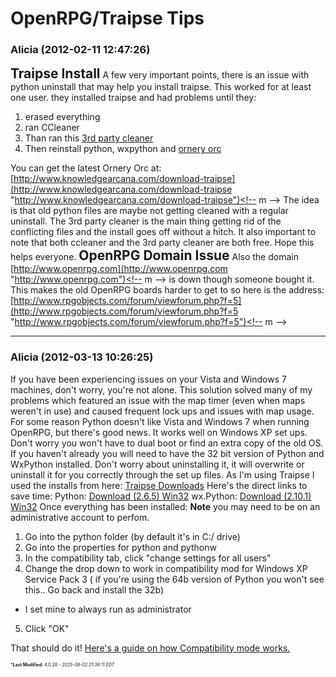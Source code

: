 # OpenRPG/Traipse Tips

### **Alicia** (2012-02-11 12:47:26)

**<span style="font-size: 1.50em;">Traipse Install</span>**
A few very important points, there is an issue with python uninstall that may help you install traipse.
This worked for at least one user. they installed traipse and had problems until they:

1. erased everything
2. ran CCleaner
3. Than ran this [3rd party cleaner](http://www.revouninstaller.com/revo_uninstaller_free_download.html "http://www.revouninstaller.com/revo_uninstaller_free_download.html")
4. Then reinstall python, wxpython and [ornery orc](http://www.knowledgearcana.com/download-traipse "http://www.knowledgearcana.com/download-traipse")

You can get the latest Ornery Orc at: <!-- m -->[http://www.knowledgearcana.com/download-traipse](http://www.knowledgearcana.com/download-traipse "http://www.knowledgearcana.com/download-traipse")<!-- m -->
The idea is that old python files are maybe not getting cleaned with a regular uninstall. The 3rd party cleaner is the main thing getting rid of the conflicting files and the install goes off without a hitch. It also important to note that both ccleaner and the 3rd party cleaner are both free. Hope this helps everyone.
**<span style="font-size: 1.50em;">OpenRPG Domain Issue</span>**
Also the domain <!-- m -->[http://www.openrpg.com](http://www.openrpg.com "http://www.openrpg.com")<!-- m --> is down though someone bought it. This makes the old OpenRPG boards harder to get to so here is the address: <!-- m -->[http://www.rpgobjects.com/forum/viewforum.php?f=5](http://www.rpgobjects.com/forum/viewforum.php?f=5 "http://www.rpgobjects.com/forum/viewforum.php?f=5")<!-- m -->

---

### **Alicia** (2012-03-13 10:26:25)

If you have been experiencing issues on your Vista and Windows 7 machines, don't worry, you're not alone.
This solution solved many of my problems which featured an issue with the map timer (even when maps weren't in use) and caused frequent lock ups and issues with map usage.
For some reason Python doesn't like Vista and Windows 7 when running OpenRPG, but there's good news. It works well on Windows XP set ups.
Don't worry you won't have to dual boot or find an extra copy of the old OS.
If you haven't already you will need to have the 32 bit version of Python and WxPython installed. Don't worry about uninstalling it, it will overwrite or uninstall it for you correctly through the set up files. As I'm using Traipse I used the installs from here:
[Traipse Downloads](http://www.knowledgearcana.com/download-traipse "http://www.knowledgearcana.com/download-traipse")
Here's the direct links to save time:
Python: [Download (2.6.5) Win32](http://www.knowledgearcana.com/files/traipse-openrpg/resources/win-32/python-2.6.5.zip "http://www.knowledgearcana.com/files/traipse-openrpg/resources/win-32/python-2.6.5.zip")
wx.Python: [Download (2.10.1) Win32](http://www.knowledgearcana.com/files/traipse-openrpg/resources/win-32/wxPython2.8-win32-unicode-2.8.10.1-py26.exe "http://www.knowledgearcana.com/files/traipse-openrpg/resources/win-32/wxPython2.8-win32-unicode-2.8.10.1-py26.exe")
Once everything has been installed:
**Note** you may need to be on an administrative account to perfom.

1. Go into the python folder (by default it's in C:/ drive)
2. Go into the properties for python and pythonw
3. In the compatibility tab, click "change settings for all users"
4. Change the drop down to work in compatibility mod for Windows XP Service Pack 3 ( if you're using the 64b version of Python you won't see this.. Go back and install the 32b)

* I set mine to always run as administrator

5. Click "OK"

That should do it!
[Here&#39;s a guide on how Compatibility mode works.](http://www.howtogeek.com/howto/windows-vista/using-windows-vista-compatibility-mode/ "http://www.howtogeek.com/howto/windows-vista/using-windows-vista-compatibility-mode/")



<span style="font-size: 0.5em;">***Last Modified**: 4.0.28 - *2025-06-02 21:36:11 EDT*</span>